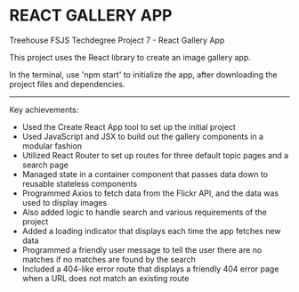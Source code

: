 # REACT GALLERY APP
 Treehouse FSJS Techdegree Project 7 - React Gallery App

This project uses the React library to create an image gallery app. 

In the terminal, use 'npm start' to initialize the app, after downloading the project files and dependencies.

---

Key achievements:
- Used the Create React App tool to set up the initial project
- Used JavaScript and JSX to build out the gallery components in a modular fashion
- Utilized React Router to set up routes for three default topic pages and a search page
- Managed state in a container component that passes data down to reusable stateless components
- Programmed Axios to fetch data from the Flickr API, and the data was used to display images
- Also added logic to handle search and various requirements of the project
- Added a loading indicator that displays each time the app fetches new data
- Programmed a friendly user message to tell the user there are no matches if no matches are found by the search
- Included a 404-like error route that displays a friendly 404 error page when a URL does not match an existing route